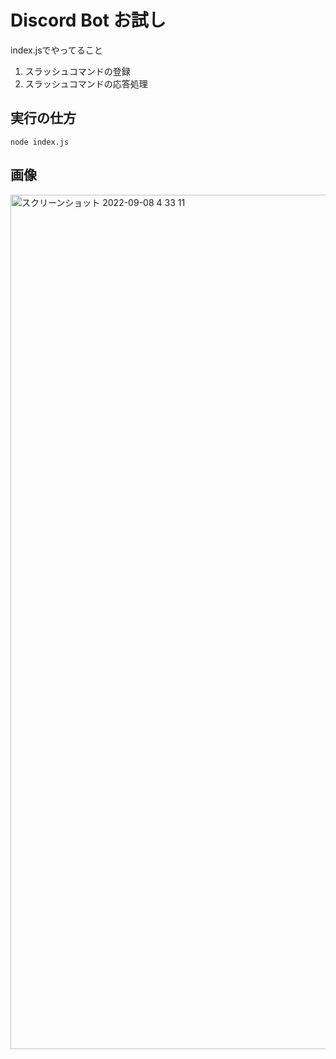 # Discord Bot お試し

index.jsでやってること
1. スラッシュコマンドの登録
2. スラッシュコマンドの応答処理

## 実行の仕方

```angular2html
node index.js
```

## 画像
<img width="1367" alt="スクリーンショット 2022-09-08 4 33 11" src="https://user-images.githubusercontent.com/33218051/188962041-a61406fd-ffc5-43c1-8071-0a7b42586922.png">
